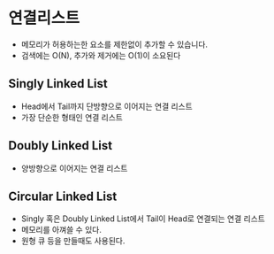 # 연결리스트

- 메모리가 허용하는한 요소를 제한없이 추가할 수 있습니다.
- 검색에는 O(N), 추가와 제거에는 O(1)이 소요된다

## Singly Linked List

- Head에서 Tail까지 단방향으로 이어지는 연결 리스트
- 가장 단순한 형태인 연결 리스트

## Doubly Linked List

- 양방향으로 이어지는 연결 리스트

## Circular Linked List

- Singly 혹은 Doubly Linked List에서 Tail이 Head로 연결되는 연결 리스트
- 메모리를 아껴쓸 수 있다.
- 원형 큐 등을 만들때도 사용된다.
